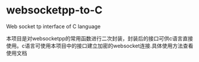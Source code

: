# websocketpp-to-C
Web socket tp interface of C language

本项目是对websocketpp的常用函数进行二次封装，封装后的接口可供c语言直接使用。c语言可使用本项目中的接口建立加密的websocket连接.具体使用方法查看使用文档
